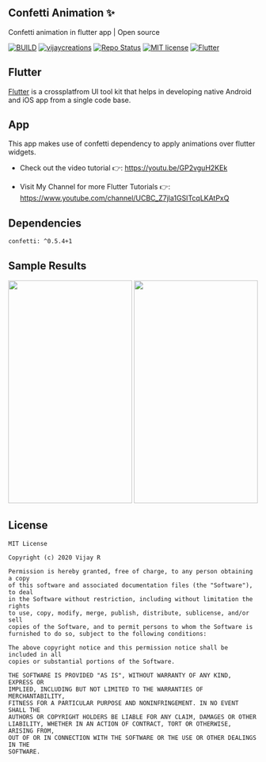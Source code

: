 ## Confetti Animation ✨

Confetti animation in flutter app | Open source

[![BUILD](https://img.shields.io/badge/Build-Passing-<COLOR>.svg)](https://github.com/vijayinyoutube/confetti)  [![vijaycreations](https://img.shields.io/website-up-vijaycreations-green-orange/http/cv.lbesson.qc.to.svg)](https://www.youtube.com/channel/UCBC_Z7jla1GSITcqLKAtPxQ) [![Repo Status](https://img.shields.io/badge/RepoStatus-Active-blue.svg)](https://github.com/vijayinyoutube/confetti) [![MIT license](https://img.shields.io/badge/License-MIT-red.svg)](https://github.com/vijayinyoutube/confetti) [![Flutter](https://img.shields.io/badge/Built_using-Flutter-blue.svg)](https://github.com/vijayinyoutube/confetti)


## Flutter
[Flutter](https://flutter.dev/) is a crossplatfrom UI tool kit that helps in developing native Android and iOS app from a single code base.


## App

This app makes use of confetti dependency to apply animations over flutter widgets.

* Check out the video tutorial 👉: https://youtu.be/GP2vguH2KEk

* Visit My Channel for more Flutter Tutorials 👉: https://www.youtube.com/channel/UCBC_Z7jla1GSITcqLKAtPxQ 


## Dependencies

```
confetti: ^0.5.4+1
```

## Sample Results


<img src="https://user-images.githubusercontent.com/58719230/90594463-1baa9000-e208-11ea-8c8a-ad64155038bd.png" width="250" height="450"> <img src="https://user-images.githubusercontent.com/58719230/90594485-29601580-e208-11ea-83c4-79c9c425ea9f.png" width="250" height="450">

## License 
```
MIT License

Copyright (c) 2020 Vijay R

Permission is hereby granted, free of charge, to any person obtaining a copy
of this software and associated documentation files (the "Software"), to deal
in the Software without restriction, including without limitation the rights
to use, copy, modify, merge, publish, distribute, sublicense, and/or sell
copies of the Software, and to permit persons to whom the Software is
furnished to do so, subject to the following conditions:

The above copyright notice and this permission notice shall be included in all
copies or substantial portions of the Software.

THE SOFTWARE IS PROVIDED "AS IS", WITHOUT WARRANTY OF ANY KIND, EXPRESS OR
IMPLIED, INCLUDING BUT NOT LIMITED TO THE WARRANTIES OF MERCHANTABILITY,
FITNESS FOR A PARTICULAR PURPOSE AND NONINFRINGEMENT. IN NO EVENT SHALL THE
AUTHORS OR COPYRIGHT HOLDERS BE LIABLE FOR ANY CLAIM, DAMAGES OR OTHER
LIABILITY, WHETHER IN AN ACTION OF CONTRACT, TORT OR OTHERWISE, ARISING FROM,
OUT OF OR IN CONNECTION WITH THE SOFTWARE OR THE USE OR OTHER DEALINGS IN THE
SOFTWARE.

```
